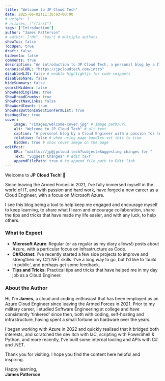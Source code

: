 ```yaml
---
title: "Welcome to JP Cloud Tech"
date: 2025-06-02T11:30:03+00:00
# weight: 1
# aliases: ["/first"]
tags: ["Introduction"]
author: "James Patterson"
# author: ["Me", "You"] # multiple authors
showToc: false
TocOpen: true
draft: false
hidemeta: false
comments: true
description: "An introduction to JP Cloud Tech, a personal blog by a Cloud Engineer with a passion for learning"
canonicalURL: "https://jpcloudtech.com/intro"
disableHLJS: false # enable highlightjs for code snippets
disableShare: false
hideSummary: false
searchHidden: false
ShowReadingTime: true
ShowBreadCrumbs: true
ShowPostNavLinks: false
ShowWordCount: true
ShowRssButtonInSectionTermList: true
UseHugoToc: true
cover:
    image: "/images/welcome-cover.jpg" # image path/url
    alt: "Welcome to JP Cloud Tech" # alt text
    caption: "A personal blog by a Cloud Engineer with a passion for learning." # display caption under cover
    relative: false # when using page bundles set this to true
    hidden: true # show cover image on the page
editPost:
    URL: "mailto://jp@jpcloud.tech?subject=Suggesting changes for "
    Text: "Suggest Changes" # edit text
    appendFilePath: true # to append file path to Edit link
---
```


Welcome to **JP Cloud Tech**! 🎉

Since leaving the Armed Forces in 2021, I’ve fully immersed myself in the world of IT, and with passion and hard work, have forged a new career as a Cloud Engineer, with a focus on Microsoft Azure.

I see this blog being a tool to help keep me engaged and encourage myself to keep learning, to share what I learn and encourage collaboration, share the tips and tricks that have made my life easier, and with any luck, to help others.

### What to Expect

- **Microsoft Azure**: Regular (or as regular as my diary allows!) posts about Azure, with a particular focus on Infrastructure as Code.
- **C#/Dotnet**: I've recently started a few side projects to improve and strengthen my C#/.NET skills. I've a long way to go, but I'd like to 'build in public', and perhaps get some feedback.
- **Tips and Tricks**: Practical tips and tricks that have helped me in my day job as a Cloud Engineer.

### About the Author

Hi, I'm **James**, a cloud and coding enthusiast that has been employed as an Azure Cloud Engineer since leaving the Armed Forces in 2021. Prior to my military career, I studied Software Engineering at college and have consistently 'tinkered' since then, both with coding, self-hosting and infrastructure, having spent a small fortune on hardware over the years.

I began working with Azure in 2022 and quickly realised that it bridged both interests, and scratched the dev itch with IaC, scripting with PowerShell & Python, and more recently, I've built some internal tooling and APIs with C# and .NET.

Thank you for visiting. I hope you find the content here helpful and inspiring.

Happy learning,  
**James Patterson**

